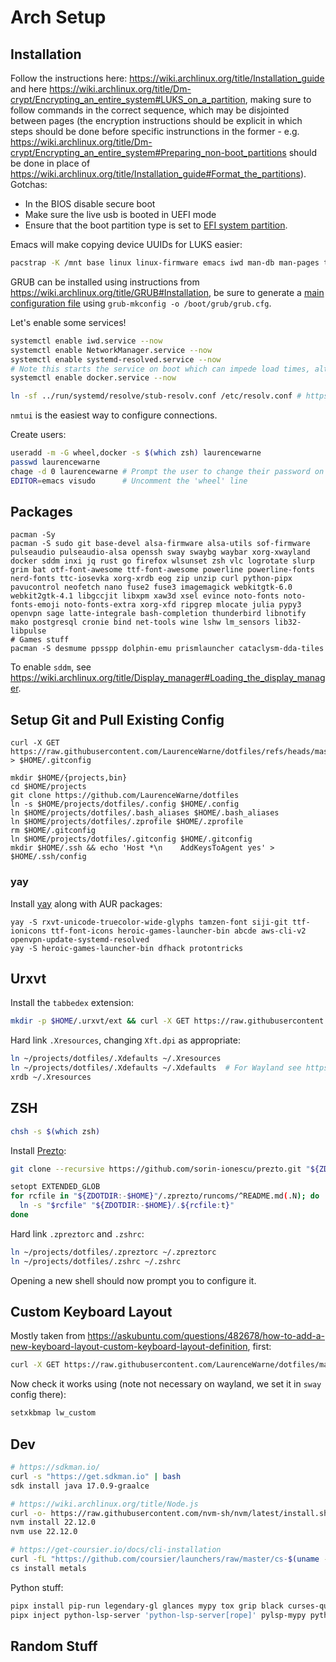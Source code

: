 # Arch Setup

## Installation

Follow the instructions here: https://wiki.archlinux.org/title/Installation_guide and here https://wiki.archlinux.org/title/Dm-crypt/Encrypting_an_entire_system#LUKS_on_a_partition, making sure to follow commands in the correct sequence, which may be disjointed between pages (the encryption instructions should be explicit in which steps should be done before specific instrunctions in the former - e.g. https://wiki.archlinux.org/title/Dm-crypt/Encrypting_an_entire_system#Preparing_non-boot_partitions should be done in place of https://wiki.archlinux.org/title/Installation_guide#Format_the_partitions).  Gotchas:

- In the BIOS disable secure boot
- Make sure the live usb is booted in UEFI mode
- Ensure that the boot partition type is set to [EFI system partition](https://wiki.archlinux.org/title/EFI_system_partition).

Emacs will make copying device UUIDs for LUKS easier:

```bash
pacstrap -K /mnt base linux linux-firmware emacs iwd man-db man-pages texinfo networkmanager
```

GRUB can be installed using instructions from https://wiki.archlinux.org/title/GRUB#Installation, be sure to generate a [main configuration file](https://wiki.archlinux.org/title/GRUB#Configuration) using `grub-mkconfig -o /boot/grub/grub.cfg`.

Let's enable some services!

```bash
systemctl enable iwd.service --now
systemctl enable NetworkManager.service --now
systemctl enable systemd-resolved.service --now
# Note this starts the service on boot which can impede load times, alternatives: https://wiki.archlinux.org/title/Docker
systemctl enable docker.service --now

ln -sf ../run/systemd/resolve/stub-resolv.conf /etc/resolv.conf # https://wiki.archlinux.org/title/Systemd-resolved#DNS
```

`nmtui` is the easiest way to configure connections.

Create users:

```bash
useradd -m -G wheel,docker -s $(which zsh) laurencewarne
passwd laurencewarne
chage -d 0 laurencewarne # Prompt the user to change their password on first login
EDITOR=emacs visudo      # Uncomment the 'wheel' line
```

## Packages

```
pacman -Sy
pacman -S sudo git base-devel alsa-firmware alsa-utils sof-firmware pulseaudio pulseaudio-alsa openssh sway swaybg waybar xorg-xwayland docker sddm inxi jq rust go firefox wlsunset zsh vlc logrotate slurp grim bat otf-font-awesome ttf-font-awesome powerline powerline-fonts nerd-fonts ttc-iosevka xorg-xrdb eog zip unzip curl python-pipx pavucontrol neofetch nano fuse2 fuse3 imagemagick webkitgtk-6.0 webkit2gtk-4.1 libgccjit libxpm xaw3d xsel evince noto-fonts noto-fonts-emoji noto-fonts-extra xorg-xfd ripgrep mlocate julia pypy3 openvpn sage latte-integrale bash-completion thunderbird libnotify mako postgresql cronie bind net-tools wine lshw lm_sensors lib32-libpulse
# Games stuff
pacman -S desmume ppsspp dolphin-emu prismlauncher cataclysm-dda-tiles
```

To enable `sddm`, see https://wiki.archlinux.org/title/Display_manager#Loading_the_display_manager.

## Setup Git and Pull Existing Config 

```
curl -X GET https://raw.githubusercontent.com/LaurenceWarne/dotfiles/refs/heads/master/.gitconfig > $HOME/.gitconfig
```

```
mkdir $HOME/{projects,bin}
cd $HOME/projects
git clone https://github.com/LaurenceWarne/dotfiles
ln -s $HOME/projects/dotfiles/.config $HOME/.config
ln $HOME/projects/dotfiles/.bash_aliases $HOME/.bash_aliases
ln $HOME/projects/dotfiles/.zprofile $HOME/.zprofile
rm $HOME/.gitconfig
ln $HOME/projects/dotfiles/.gitconfig $HOME/.gitconfig
mkdir $HOME/.ssh && echo 'Host *\n    AddKeysToAgent yes' > $HOME/.ssh/config
```

### yay

Install [yay](https://github.com/Jguer/yay) along with AUR packages:

```
yay -S rxvt-unicode-truecolor-wide-glyphs tamzen-font siji-git ttf-ionicons ttf-font-icons heroic-games-launcher-bin abcde aws-cli-v2 openvpn-update-systemd-resolved
yay -S heroic-games-launcher-bin dfhack protontricks
```

## Urxvt

Install the `tabbedex` extension:

```bash
mkdir -p $HOME/.urxvt/ext && curl -X GET https://raw.githubusercontent.com/mina86/urxvt-tabbedex/master/tabbedex > $HOME/.urxvt/ext/tabbedex
```

Hard link `.Xresources`, changing `Xft.dpi` as appropriate:

```bash
ln ~/projects/dotfiles/.Xdefaults ~/.Xresources
ln ~/projects/dotfiles/.Xdefaults ~/.Xdefaults  # For Wayland see https://wiki.archlinux.org/title/Sway#Xresources
xrdb ~/.Xresources
```

## ZSH

```bash
chsh -s $(which zsh)
```

Install [Prezto](https://github.com/sorin-ionescu/prezto):

```bash
git clone --recursive https://github.com/sorin-ionescu/prezto.git "${ZDOTDIR:-$HOME}/.zprezto"
```

```bash
setopt EXTENDED_GLOB
for rcfile in "${ZDOTDIR:-$HOME}"/.zprezto/runcoms/^README.md(.N); do
  ln -s "$rcfile" "${ZDOTDIR:-$HOME}/.${rcfile:t}"
done
```

Hard link `.zpreztorc` and `.zshrc`:

```bash
ln ~/projects/dotfiles/.zpreztorc ~/.zpreztorc
ln ~/projects/dotfiles/.zshrc ~/.zshrc
```

Opening a new shell should now prompt you to configure it.

## Custom Keyboard Layout

Mostly taken from https://askubuntu.com/questions/482678/how-to-add-a-new-keyboard-layout-custom-keyboard-layout-definition, first:

```bash
curl -X GET https://raw.githubusercontent.com/LaurenceWarne/dotfiles/master/lw_custom | sudo tee /usr/share/X11/xkb/symbols/lw_custom  # sudo curl wouldn't work here since redirection is not part of the execution, tee is a common workaround
```

Now check it works using (note not necessary on wayland, we set it in `sway` config there):

```bash
setxkbmap lw_custom
```

## Dev

```bash
# https://sdkman.io/
curl -s "https://get.sdkman.io" | bash
sdk install java 17.0.9-graalce

# https://wiki.archlinux.org/title/Node.js
curl -o- https://raw.githubusercontent.com/nvm-sh/nvm/latest/install.sh | bash
nvm install 22.12.0
nvm use 22.12.0

# https://get-coursier.io/docs/cli-installation
curl -fL "https://github.com/coursier/launchers/raw/master/cs-$(uname -m)-pc-linux.gz" | gzip -d > ~/.local/bin/cs && chmod +x ~/.local/bin/cs && ~/.local/bin/cs setup
cs install metals
```

Python stuff:

```bash
pipx install pip-run legendary-gl glances mypy tox grip black curses-questions nox protontricks awsume litecli sacad streamlink pulsemixer python-lsp-server ruff dtbell poetry
pipx inject python-lsp-server 'python-lsp-server[rope]' pylsp-mypy python-lsp-ruff
```

## Random Stuff
